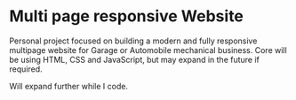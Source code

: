 # Multi page responsive Website

Personal project focused on building a modern and fully responsive multipage website for Garage or Automobile mechanical business.
Core will be using HTML, CSS and JavaScript, but may expand in the future if required.

Will expand further while I code.


